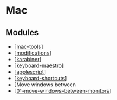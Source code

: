 Mac
===

Modules
---

- [[mac-tools]]
- [[modifications]]
- [[karabiner]]
- [[keyboard-maestro]]
- [[applescript]]
- [[keyboard-shortcuts]]
- [Move windows between
- [[01-move-windows-between-monitors]]

[//begin]: # "Autogenerated link references for markdown compatibility"
[mac-tools]: mac-tools.md "Mac Tools"
[modifications]: modifications.md "Modifications"
[karabiner]: karabiner/karabiner.md "Karabiner"
[keyboard-maestro]: keyboard-maestro/keyboard-maestro.md "Keyboard Maestro"
[applescript]: applescript/applescript.md "AppleScript"
[keyboard-shortcuts]: keyboard-shortcuts/keyboard-shortcuts.md "Keyboard Shortcuts"
[01-move-windows-between-monitors]: 01-move-windows-between-monitors.md "Move windows between monitors"
[//end]: # "Autogenerated link references"